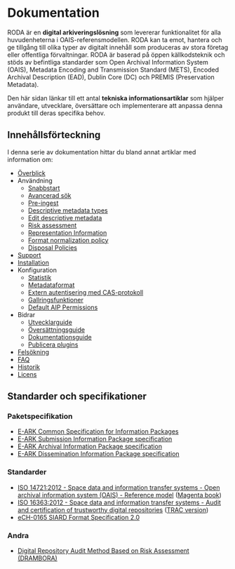 # Dokumentation

RODA är en **digital arkiveringslösning** som levererar funktionalitet för alla huvudenheterna i OAIS-referensmodellen. RODA kan ta emot, hantera och ge tillgång till olika typer av digitalt innehåll som produceras av stora företag eller offentliga förvaltningar. RODA är baserad på öppen källkodsteknik och stöds av befintliga standarder som Open Archival Information System (OAIS), Metadata Encoding and Transmission Standard (METS), Encoded Archival Description (EAD), Dublin Core (DC) och PREMIS (Preservation Metadata).

Den här sidan länkar till ett antal **tekniska informationsartiklar** som hjälper användare, utvecklare, översättare och implementerare att anpassa denna produkt till deras specifika behov.

## Innehållsförteckning

I denna serie av dokumentation hittar du bland annat artiklar med information om:

- [Överblick](Overview.md)
- Användning
    - [Snabbstart](Quickstart.md)
    - [Avancerad sök](Advanced_Search.md)
    - [Pre-ingest](Pre_Ingest.md)
    - [Descriptive metadata types](Descriptive_Metadata_Types.md)
    - [Edit descriptive metadata](EditDescriptiveMetadata.md)
    - [Risk assessment](Risk_Assessment.md)
    - [Representation Information](Representation_Information.md)
    - [Format normalization policy](Format_Normalization_Policy.md)
    - [Disposal Policies](Disposal_Policies.md)
- [Support](https://www.roda-community.org/#bellhop_bell-support)
- [Installation](https://www.roda-community.org/deploys/)
- Konfiguration
    - [Statistik](Statistics.md)
    - [Metadataformat](Metadata_Formats.md)
    - [Extern autentisering med CAS-protokoll](Central_Authentication_Service.md)
    - [Gallringsfunktioner](Disposal.md)
    - [Default AIP Permissions](Permissions.md)
- Bidrar
    - [Utvecklarguide](Developers_Guide.md)
    - [Översättningsguide](Translation_Guide.md)
    - [Dokumentationsguide](Documentation_Guide.md)
    - [Publicera plugins](Publishing_plugins.md)
- [Felsökning](Troubleshooting.md)
- [FAQ](FAQ.md)
- [Historik](History.md)
- [Licens](LICENSE.md)

## Standarder och specifikationer

### Paketspecifikation

* [E-ARK Common Specification for Information Packages](http://www.dilcis.eu/specifications/common-specification)
* [E-ARK Submission Information Package specification](http://www.dilcis.eu/specifications/sip)
* [E-ARK Archival Information Package specification](http://www.dilcis.eu/specifications/aip)
* [E-ARK Dissemination Information Package specification](http://www.dilcis.eu/specifications/dip)

### Standarder

* [ISO 14721:2012 - Space data and information transfer systems - Open archival information system (OAIS) - Reference model](http://www.iso.org/iso/catalogue_detail.htm?csnumber=57284) ([Magenta book](https://public.ccsds.org/pubs/650x0m2.pdf))
* [ISO 16363:2012 - Space data and information transfer systems - Audit and certification of trustworthy digital repositories](http://www.iso.org/iso/catalogue_detail.htm?csnumber=56510) ([TRAC version](https://www.crl.edu/sites/default/files/d6/attachments/pages/trac_0.pdf))
* [eCH-0165 SIARD Format Specification 2.0](https://www.ech.ch/vechweb/page?p=dossier&documentNumber=eCH-0165&documentVersion=2.0)

### Andra

* [Digital Repository Audit Method Based on Risk Assessment (DRAMBORA)](http://www.repositoryaudit.eu/download/)
